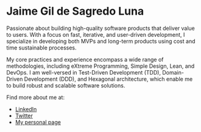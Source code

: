 # Jaime Gil de Sagredo Luna

Passionate about building high-quality software products that deliver value to users. With a focus on fast, iterative, and user-driven development, I specialize in developing both MVPs and long-term products using cost and time sustainable processes.

My core practices and experience encompass a wide range of methodologies, including eXtreme Programming, Simple Design, Lean, and DevOps. I am well-versed in Test-Driven Development (TDD), Domain-Driven Development (DDD), and Hexagonal architecture, which enable me to build robust and scalable software solutions.


Find more about me at:
* [LinkedIn](https://www.linkedin.com/in/jaimegildesagredo/)
* [Twitter](https://twitter.com/jaimegil)
* [My personal page](https://www.jaimegil.me)
